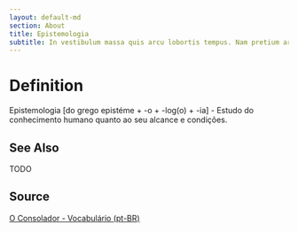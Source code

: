 ```yaml
---
layout: default-md
section: About
title: Epistemologia
subtitle: In vestibulum massa quis arcu lobortis tempus. Nam pretium arcu in odio vulputate luctus.
---
```


# Definition
Epistemologia [do grego epistéme + -o + -log(o) + -ia] - Estudo do conhecimento humano quanto ao seu alcance e condições.

## See Also
TODO

## Source
[O Consolador - Vocabulário (pt-BR)](http://www.oconsolador.com.br/linkfixo/vocabulario/principal.html)


